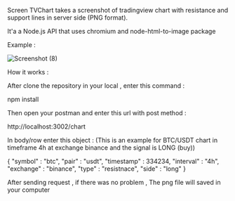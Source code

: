 Screen TVChart takes a screenshot of tradingview chart with resistance and support lines in server side (PNG format). 

It'a a Node.js API that uses chromium and node-html-to-image package


Example : 


![Screenshot (8)](https://user-images.githubusercontent.com/78765024/161716446-adceb3ef-f1b3-431b-af16-56f8c6a6a454.png)

How it works : 

After clone the repository in your local , enter this command :

npm install 

Then open your postman and enter this url with post method :  

http://localhost:3002/chart

In body/row enter this object : (This is an example for BTC/USDT chart in timeframe 4h at exchange binance and the signal is LONG (buy))

{
    "symbol" : "btc",
    "pair" : "usdt",
    "timestamp" : 334234,
    "interval" : "4h",
    "exchange" : "binance",
    "type" : "resistnace",
    "side" : "long"
}

After sending request , if there was no problem , The png file will saved in your computer 
